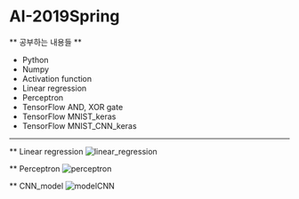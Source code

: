 # AI-2019Spring
** 공부하는 내용들 **
* Python
* Numpy
* Activation function
* Linear regression
* Perceptron
* TensorFlow AND, XOR gate 
* TensorFlow MNIST_keras
* TensorFlow MNIST_CNN_keras

------------------------------------------
** Linear regression
![linear_regression](https://user-images.githubusercontent.com/42993492/59111298-b90b0280-897b-11e9-873e-97b467259a0b.JPG)

** Perceptron
![perceptron](https://user-images.githubusercontent.com/42993492/59111301-b9a39900-897b-11e9-8509-ef132c145fb2.JPG)

** CNN_model
![modelCNN](https://user-images.githubusercontent.com/42993492/59111300-b9a39900-897b-11e9-91c9-c0abbe3d8df5.jpg)
